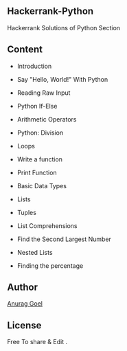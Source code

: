 ## Hackerrank-Python
Hackerrank Solutions of Python Section

## Content
- Introduction

 - Say "Hello, World!" With Python

 - Reading Raw Input

 - Python If-Else

 - Arithmetic Operators

 - Python: Division

 - Loops

 - Write a function

 - Print Function

- Basic Data Types

 - Lists

 - Tuples

 - List Comprehensions

 - Find the Second Largest Number

 - Nested Lists

 - Finding the percentage 

## Author
[Anurag Goel](http://www.anuraggoel.in)

## License
Free To share & Edit .
